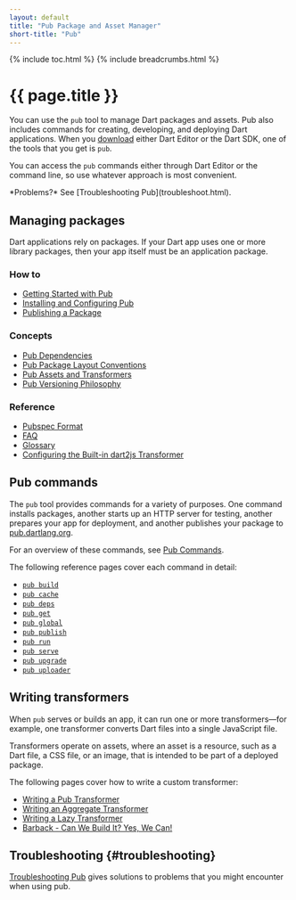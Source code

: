 ```yaml
---
layout: default
title: "Pub Package and Asset Manager"
short-title: "Pub"
---
```


{% include toc.html %}
{% include breadcrumbs.html %}

# {{ page.title }}

You can use the `pub` tool to manage Dart packages and assets.
Pub also includes commands for creating, developing, and deploying Dart
applications.
When you [download](/tools/download.html) either Dart Editor or
the Dart SDK, one of the tools that you get is `pub`.

You can access the `pub` commands either through Dart Editor or
the command line, so use whatever approach is most convenient.

<aside class="alert alert-info" markdown="1">
*Problems?*
See [Troubleshooting Pub](troubleshoot.html).
</aside>

## Managing packages

Dart applications rely on packages. If your Dart app uses one or
more library packages, then your app itself must be an
application package.

### How to

* [Getting Started with Pub](get-started.html)
* [Installing and Configuring Pub](installing.html)
* [Publishing a Package](publishing.html)

### Concepts

* [Pub Dependencies](dependencies.html)
* [Pub Package Layout Conventions](package-layout.html)
* [Pub Assets and Transformers](assets-and-transformers.html)
* [Pub Versioning Philosophy](versioning.html)

### Reference

* [Pubspec Format](pubspec.html)
* [FAQ](faq.html)
* [Glossary](glossary.html)
* [Configuring the Built-in dart2js Transformer](dart2js-transformer.html)

## Pub commands

The `pub` tool provides commands for a variety of purposes.
One command installs packages, another starts up an HTTP server for testing,
another prepares your app for deployment, and another
publishes your package to [pub.dartlang.org](http://pub.dartlang.org).

For an overview of these commands, see [Pub Commands](cmd/index.html).

The following reference pages cover each command in detail:

* [`pub build`](cmd/pub-build.html)
* [`pub cache`](cmd/pub-cache.html)
* [`pub deps`](cmd/pub-deps.html)
* [`pub get`](cmd/pub-get.html)
* [`pub global`](cmd/pub-global.html)
* [`pub publish`](cmd/pub-lish.html)
* [`pub run`](cmd/pub-run.html)
* [`pub serve`](cmd/pub-serve.html)
* [`pub upgrade`](cmd/pub-upgrade.html)
* [`pub uploader`](cmd/pub-uploader.html)

## Writing transformers

When `pub` serves or builds an app, it can run one or more
transformers&mdash;for example, one transformer converts Dart
files into a single JavaScript file.

Transformers operate on assets, where an asset is
a resource, such as a Dart file, a CSS file, or an
image, that is intended to be part of a deployed package.

The following pages cover how to write a custom transformer:

* [Writing a Pub Transformer](/tools/pub/transformers/) 
* [Writing an Aggregate Transformer](/tools/pub/transformers/aggregate.html)
* [Writing a Lazy Transformer](/tools/pub/transformers/lazy-transformer.html)
* [Barback - Can We Build It? Yes, We Can!](https://docs.google.com/a/google.com/document/d/1juHkCRg-1YH6LvwhGPHgF2ihX-UQtR1fv-8aknO7t_4/edit?pli=1#)

## Troubleshooting {#troubleshooting}

[Troubleshooting Pub](troubleshoot.html) gives solutions to problems that
you might encounter when using pub.
